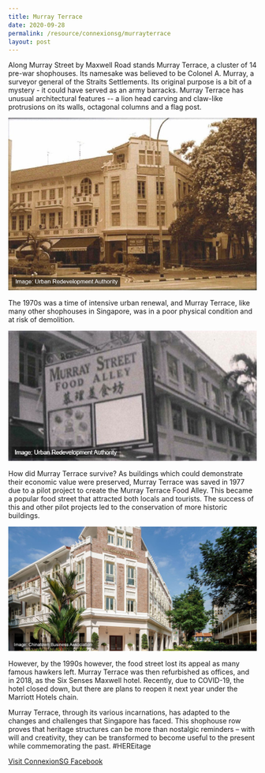 ```yaml
---
title: Murray Terrace
date: 2020-09-28
permalink: /resource/connexionsg/murrayterrace
layout: post
---
```


Along Murray Street by Maxwell Road stands Murray Terrace, a cluster of 14 pre-war shophouses. Its namesake was believed to be Colonel A. Murray, a surveyor general of the Straits Settlements. Its original purpose is a bit of a mystery - it could have served as an army barracks. Murray Terrace has unusual architectural features -- a lion head carving and claw-like protrusions on its walls, octagonal columns and a flag post.

![Alt text for image on Isomer site](/images/120192087_4447437661964831_2425019169392547505_n.png)

The 1970s was a time of intensive urban renewal, and Murray Terrace, like many other shophouses in Singapore, was in a poor physical condition and at risk of demolition. 

![Alt text for image on Isomer site](/images/119936877_4447437631964834_3390126638480065974_n.png)

How did Murray Terrace survive? As buildings which could demonstrate their economic value were preserved, Murray Terrace was saved in 1977 due to a pilot project to create the Murray Terrace Food Alley. This became a popular food street that attracted both locals and tourists. The success of this and other pilot projects led to the conservation of more historic buildings.

![Alt text for image on Isomer site](/images/120038643_4447437775298153_6368434116803321564_n.jpg)

However, by the 1990s however, the food street lost its appeal as many famous hawkers left. Murray Terrace was then refurbished as offices, and in 2018, as the Six Senses Maxwell hotel. Recently, due to COVID-19, the hotel closed down, but there are plans to reopen it next year under the Marriott Hotels chain.

Murray Terrace, through its various incarnations, has adapted to the changes and challenges that Singapore has faced. This shophouse row proves that heritage structures can be more than nostalgic reminders – with will and creativity, they can be transformed to become useful to the present while commemorating the past. #HEREitage

<a href="https://www.facebook.com/ConnexionSG" target="_blank">Visit ConnexionSG Facebook</a>